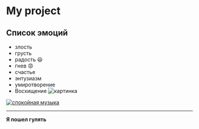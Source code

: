 # My project
## Список эмоций 
* злость
* грусть
* радость :smiley:
* гнев :rage:
* счастье 
* энтузиазм
* умиротворение
* Восхищение
![картинка](https://media.proglib.io/wp-uploads/2018/04/python-acc9c68ff62d73618344379ce3e645c9.png)

[![спокойная музыка](https://upload.wikimedia.org/wikipedia/commons/thumb/2/2a/Mount._Mkinvarcveri_%28Kazbek%29_5033_m.%2C_Stefancminda_district.jpg/420px-Mount._Mkinvarcveri_%28Kazbek%29_5033_m.%2C_Stefancminda_district.jpg)](https://www.youtube.com/watch?v=S7U8ExhCK50
) 

<hr>
<b>Я пошел гулять</b>